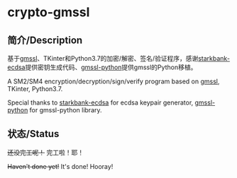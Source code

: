 # crypto-gmssl

## 简介/Description

基于<a href="https://github.com/guanzhi/GmSSL">gmssl</a>、TKinter和Python3.7的加密/解密、签名/验证程序，感谢<a href="https://github.com/starkbank/ecdsa-python">starkbank-ecdsa</a>提供密钥生成代码、<a href="https://github.com/duanhongyi/gmssl">gmssl-python</a>提供gmssl的Python移植。

A SM2/SM4 encryption/decryption/sign/verify program based on <a href="https://github.com/guanzhi/GmSSL">gmssl</a>, TKinter, Python3.7.

Special thanks to <a href="https://github.com/starkbank/ecdsa-python">starkbank-ecdsa</a> for ecdsa keypair generator, <a href="https://github.com/duanhongyi/gmssl">gmssl-python</a> for gmssl-python library.

## 状态/Status

<del>还没完工呢！</del>    完工啦！耶！

<del>Haven't done yet!</del>    It's done! Hooray!